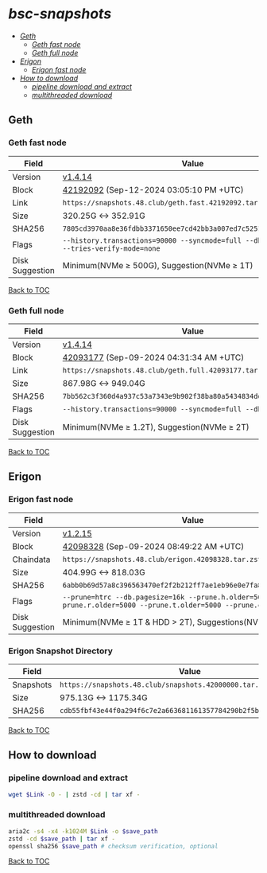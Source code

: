 # *bsc-snapshots*


- *[Geth](#geth)*
    - *[Geth fast node](#geth-fast-node)*
    - *[Geth full node](#geth-full-node)*
- *[Erigon](#erigon)*
    - *[Erigon fast node](#erigon-fast-node)*
- *[How to download](#how-to-download)*
    - *[pipeline download and extract](#pipeline-download-and-extract)*
    - *[multithreaded download](#multithreaded-download)*

## Geth
### Geth fast node

| Field |Value |
| --- | --- |
| Version | [v1.4.14](https://github.com/bnb-chain/bsc/releases/tag/v1.4.14) |
| Block | [42192092](https://bscscan.com/block/42192092) (Sep-12-2024 03:05:10 PM +UTC) |
| Link | `https://snapshots.48.club/geth.fast.42192092.tar.zst` |
| Size | 320.25G <-> 352.91G |
| SHA256 | `7805cd3970aa8e36fdbb3371650ee7cd42bb3a007ed7c5251502743a36008394` |
| Flags | `--history.transactions=90000 --syncmode=full --db.engine=pebble --tries-verify-mode=none` |
| Disk Suggestion | Minimum(NVMe ≥ 500G), Suggestion(NVMe ≥ 1T) |

[Back to TOC](#bsc-snapshots)

### Geth full node

| Field |Value |
| --- | --- |
| Version | [v1.4.14](https://github.com/bnb-chain/bsc/releases/tag/v1.4.14) |
| Block | [42093177](https://bscscan.com/block/42093177) (Sep-09-2024 04:31:34 AM +UTC) |
| Link | `https://snapshots.48.club/geth.full.42093177.tar.zst` |
| Size | 867.98G <-> 949.04G |
| SHA256 | `7bb562c3f360d4a937c53a7343e9b902f38ba80a5434834dd2213fe9d53da28d` |
| Flags | `--history.transactions=90000 --syncmode=full --db.engine=pebble` |
| Disk Suggestion | Minimum(NVMe ≥ 1.2T), Suggestion(NVMe ≥ 2T) |

[Back to TOC](#bsc-snapshots)

## Erigon
### Erigon fast node

| Field |Value |
| --- | --- |
| Version | [v1.2.15](https://github.com/node-real/bsc-erigon/releases/tag/v1.2.15) |
| Block | [42098328](https://bscscan.com/block/42098328) (Sep-09-2024 08:49:22 AM +UTC) |
| Chaindata | `https://snapshots.48.club/erigon.42098328.tar.zst` |
| Size | 404.99G <-> 818.03G |
| SHA256 | `6abb0b69d57a8c396563470ef2f2b212ff7ae1eb96e0e7fa8b89813a3593b1b7` |
| Flags | `--prune=htrc --db.pagesize=16k --prune.h.older=5000 --prune.r.older=5000 --prune.t.older=5000 --prune.c.older=5000` |
| Disk Suggestion | Minimum(NVMe ≥ 1T & HDD > 2T), Suggestions(NVMe ≥ 4T) |

### Erigon Snapshot Directory

| Field |Value |
| --- | --- |
| Snapshots | `https://snapshots.48.club/snapshots.42000000.tar.zst` |
| Size | 975.13G <-> 1175.34G |
| SHA256 | `cdb55fbf43e44f0a294f6c7e2a663681161357784290b2f5bceb337d24f75c70` |

[Back to TOC](#bsc-snapshots)

## How to download
### pipeline download and extract

```bash
wget $Link -O - | zstd -cd | tar xf -
```

### multithreaded download

```bash
aria2c -s4 -x4 -k1024M $Link -o $save_path
zstd -cd $save_path | tar xf -
openssl sha256 $save_path # checksum verification, optional
```

[Back to TOC](#bsc-snapshots)
